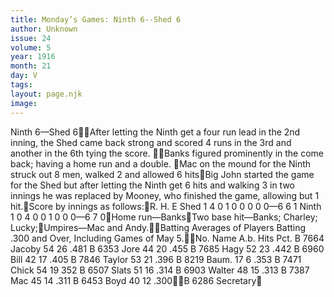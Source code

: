 ```yaml
---
title: Monday’s Games: Ninth 6--Shed 6
author: Unknown
issue: 24
volume: 5
year: 1916
month: 21
day: V
tags:
layout: page.njk
image:
---
```

Ninth 6—Shed 6After letting the Ninth get a four run lead in the 2nd inning, the Shed came back strong and scored 4 runs in the 3rd and another in the 6th tying the score. Banks figured prominently in the come back; having a home run and a double. Mac on the mound for the Ninth struck out 8 men, walked 2 and allowed 6 hitsBig John started the game for the Shed but after letting the Ninth get 6 hits and walking 3 in two innings he was replaced by Mooney, who finished the game, allowing but 1 hit.Score by innings as follows:R. H. E Shed 1 4 0 1 0 0 0 0 0—6 6 1 Ninth 1 0 4 0 0 1 0 0 0—6 7 0Home run—BanksTwo base hit—Banks; Charley; Lucky;Umpires—Mac and Andy.Batting Averages of Players Batting .300 and Over, Including Games of May 5.No. Name A.b. Hits Pct. B 7664 Jacoby 54 26 .481 B 6353 Jore 44 20 .455 B 7685 Hagy 52 23 .442 B 6960 Bill 42 17 .405 B 7846 Taylor 53 21 .396 B 8219 Baum. 17 6 .353 B 7471 Chick 54 19 352 B 6507 Slats 51 16 .314 B 6903 Walter 48 15 .313 B 7387 Mac 45 14 .311 B 6453 Boyd 40 12 .300B 6286 Secretary
